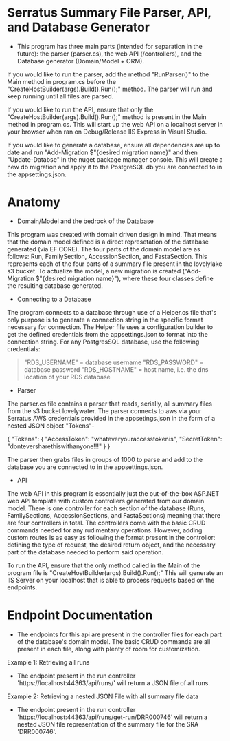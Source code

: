 # Serratus Summary File Parser, API, and Database Generator


- This program has three main parts (intended for separation in the future): the parser (parser.cs), the web API (/controllers), and the Database generator (Domain/Model + ORM).

If you would like to run the parser, add the method "RunParser()" to the Main method in program.cs before the "CreateHostBuilder(args).Build().Run();" method. The parser will run and keep running until all files are parsed.

If you would like to run the API, ensure that only the "CreateHostBuilder(args).Build().Run();" method is present in the Main method in program.cs. This will start up the web API on a localhost server in your browser when ran on Debug/Release IIS Express in Visual Studio.

If you would like to generate a database, ensure all dependencies are up to date and run "Add-Migration $"{desired migration name}" and then "Update-Databse" in the nuget package manager console. This will create a new db migration and apply it to the PostgreSQL db you are connected to in the appsettings.json. 
 
# Anatomy


- Domain/Model and the bedrock of the Database

This program was created with domain driven design in mind. That means that the domain model defined is a direct represetation of the database generated (via EF CORE). The four parts of the domain model are as follows: Run, FamilySection, AccessionSection, and FastaSection. This represents each of the four parts of a summary file present in the lovelylake s3 bucket. To actualize the model, a new migration is created ("Add-Migration $"{desired migration name}"), where these four classes define the resulting database generated. 


- Connecting to a Database

The program connects to a database through use of a Helper.cs file that's only purpose is to generate a connection string in the specific format necessary for connection. The Helper file uses a configuration builder to get the defined credentials from the appsettings.json to format into the connection string. For any PostgresSQL database, use the following credentials:

> "RDS_USERNAME" = database username
> "RDS_PASSWORD" = database password
> "RDS_HOSTNAME" = host name, i.e. the dns location of your RDS database


- Parser 

The parser.cs file contains a parser that reads, serially, all summary files from the s3 bucket lovelywater. The parser connects to aws via your Serratus AWS credentials provided in the appsetings.json in the form of a nested JSON object "Tokens"- 
 
 {
    "Tokens": 
       {
           "AccessToken": "whateveryouraccesstokenis",
           "SecretToken": "donteversharethiswithanyone!!!"
       }
 }
 
 The parser then grabs files in groups of 1000 to parse and add to the database you are connected to in the appsettings.json. 
 
- API

The web API in this program is essentially just the out-of-the-box ASP.NET web API template with custom controllers generated from our domain model. There is one controller for each section of the database (Runs, FamilySections, AccessionSections, and FastaSections) meaning that there are four controllers in total. The controllers come with the basic CRUD commands needed for any rudimentary operations. However, adding custom routes is as easy as following the format present in the controllor: defining the type of request, the desired return object, and the necessary part of the database needed to perform said operation. 

To run the API, ensure that the only method called in the Main of the program file is "CreateHostBuilder(args).Build().Run();" This will generate an IIS Server on your localhost that is able to process requests based on the endpoints.


# Endpoint Documentation

- The endpoints for this api are present in the controller files for each part of the database's domain model. The basic CRUD commands are all present in each file, along with plenty of room for customization.

Example 1: Retrieving all runs

- The endpoint present in the run controller 'https://localhost:44363/api/runs/' will return a JSON file of all runs.

Example 2: Retrieving a nested JSON File with all summary file data

- The endpoint present in the run controller 'https://localhost:44363/api/runs/get-run/DRR000746' will return a nested JSON file representation of the summary file for the SRA 'DRR000746'.
